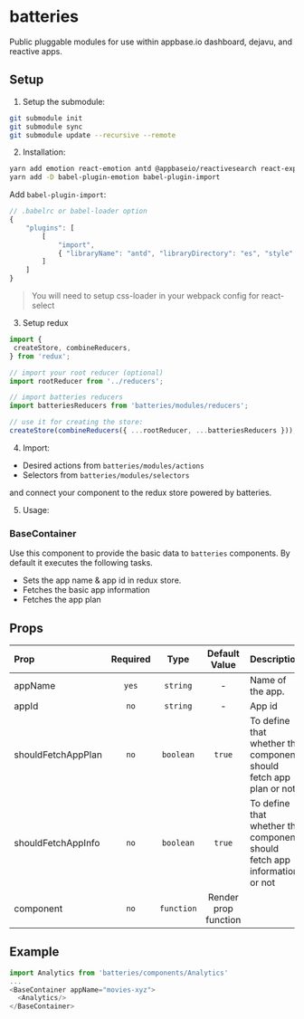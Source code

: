 # batteries

Public pluggable modules for use within appbase.io dashboard, dejavu, and reactive apps.

## Setup

1. Setup the submodule:

```bash
git submodule init
git submodule sync
git submodule update --recursive --remote
```

2. Installation:

```bash
yarn add emotion react-emotion antd @appbaseio/reactivesearch react-expand-collapse codesandbox react-element-to-jsx-string appbase-js react-ace brace recharts moment lodash reselect
yarn add -D babel-plugin-emotion babel-plugin-import
```

Add `babel-plugin-import`:

```js
// .babelrc or babel-loader option
{
	"plugins": [
		[
			"import",
			{ "libraryName": "antd", "libraryDirectory": "es", "style": "css" }
		]
	]
}
```

> You will need to setup css-loader in your webpack config for react-select

3. Setup redux

```js
import {
 createStore, combineReducers,
} from 'redux';

// import your root reducer (optional)
import rootReducer from '../reducers';

// import batteries reducers
import batteriesReducers from 'batteries/modules/reducers';

// use it for creating the store:
createStore(combineReducers({ ...rootReducer, ...batteriesReducers })),
```

4. Import:

-   Desired actions from `batteries/modules/actions`
-   Selectors from `batteries/modules/selectors`

and connect your component to the redux store powered by batteries.

5. Usage:
### BaseContainer
Use this component to provide the basic data to `batteries` components.
By default it executes the following tasks.
- Sets the app name & app id in redux store.
- Fetches the basic app information
- Fetches the app plan
## Props
| Prop  | Required  | Type | Default Value | Description |
| :------------ |:---------------:| :---------------:|:---------------:| :-----|
| appName | `yes` | `string` | - | Name of the app.|
| appId | `no` | `string` | - | App id|
| shouldFetchAppPlan | `no` | `boolean` | `true` | To define that whether the component should fetch app plan or not |
| shouldFetchAppInfo | `no` |`boolean` | `true` | To define that whether the component should fetch app information or not|
|component | `no` | `function` | Render prop function |

## Example
```js
import Analytics from 'batteries/components/Analytics'
...
<BaseContainer appName="movies-xyz">
  <Analytics/>
</BaseContainer>
```
